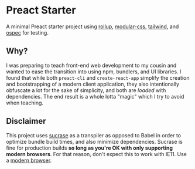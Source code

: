 # Preact Starter

A minimal Preact starter project using [rollup](http://rollupjs.org/), [modular-css](https://m-css.com/), [tailwind](https://tailwindcss.com/), and [ospec](https://github.com/MithrilJS/mithril.js/tree/next/ospec) for testing.

## Why?

I was preparing to teach front-end web development to my cousin and wanted to ease the transition into using npm, bundlers, and UI libraries. I found that while both `preact-cli` and `create-react-app` simplify the creation and bootstrapping of a modern client application, they also intentionally obfuscate a lot for the sake of simplicity, and both are *loaded* with dependencies. The end result is a whole lotta "magic" which I try to avoid when teaching.

## Disclaimer

This project uses [sucrase](https://github.com/alangpierce/sucrase) as a transpiler as opposed to Babel in order to optimize bundle build times, and also minimize dependencies. Sucrase is fine for production builds **so long as you're OK with only supporting modern browsers**. For that reason, don't expect this to work with IE11. Use a [modern browser](https://firefox.com).